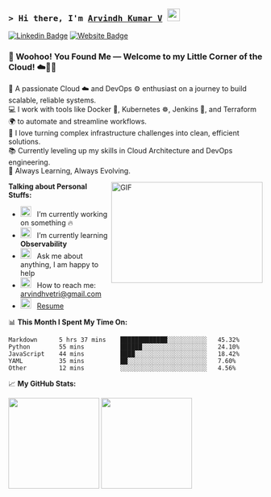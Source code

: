 ### <samp>&gt; Hi there, I'm <a href="https://github.com/Arvindh30" target="_blank">Arvindh Kumar V</a> <img src="https://media.giphy.com/media/hvRJCLFzcasrR4ia7z/giphy.gif" width="25"> </samp>

[![Linkedin Badge](https://img.shields.io/badge/-LinkedIn-0e76a8?style=flat-square&logo=Linkedin&logoColor=white)](https://linkedin.com/in/arvindhvetri)
[![Website Badge](https://img.shields.io/badge/Website-3b5998?style=flat-square&logo=google-chrome&logoColor=white)](https://linkedin.com/in/arvindhvetri)

### 🎉 Woohoo! You Found Me — Welcome to my Little Corner of the Cloud! ☁️👨‍💻 &nbsp;

👋 A passionate Cloud ☁️ and DevOps ⚙️ enthusiast on a journey to build scalable, reliable systems.<br>
💻 I work with tools like Docker 🐳, Kubernetes ☸️, Jenkins 🤖, and Terraform 🌍 to automate and streamline workflows.<br>
🚀 I love turning complex infrastructure challenges into clean, efficient solutions.<br>
📚 Currently leveling up my skills in Cloud Architecture and DevOps engineering.<br>
🌱 Always Learning, Always Evolving.

<img align="right" alt="GIF" src="https://github.com/Gapur/Gapur/blob/main/assets/coding.gif?raw=true" width="300" height="200" />
  

**Talking about Personal Stuffs:**

- <img src="https://github.com/Gapur/Gapur/blob/main/assets/developer.gif?raw=true" width="21" />&nbsp;&nbsp; I’m currently working on something 🔥
- <img src="https://github.com/Gapur/Gapur/blob/main/assets/lightning.gif?raw=true" width="21" />&nbsp;&nbsp; I’m currently learning <b>Observability</b>
- <img src="https://github.com/Gapur/Gapur/blob/main/assets/message.gif?raw=true" width="21" />&nbsp;&nbsp; Ask me about anything, I am happy to help
- <img src="https://github.com/Gapur/Gapur/blob/main/assets/letterbox.gif?raw=true" width="21" />&nbsp;&nbsp; How to reach me: arvindhvetri@gmail.com
- <img src="https://github.com/Gapur/Gapur/blob/main/assets/doc.gif?raw=true" width="21" />&nbsp;&nbsp; [Resume](https://github.com/Arvindh30)

📊 **This Month I Spent My Time On:**

```text
Markdown      5 hrs 37 mins    █████████████░░░░░░░░░░░   45.32%
Python        55 mins          ██████░░░░░░░░░░░░░░░░░░   24.10%
JavaScript    44 mins          ████░░░░░░░░░░░░░░░░░░░░   18.42%
YAML          35 mins          ██░░░░░░░░░░░░░░░░░░░░░░   7.60%
Other         12 mins          ░░░░░░░░░░░░░░░░░░░░░░░░   4.56%
```

📈 **My GitHub Stats:**
<p align="left">
  <img height="180em" src="https://github-readme-stats.vercel.app/api?username=Arvindh30&show_icons=true&theme=default&count_private=true&include_all_commits=true&hide_border=true" />
  <img height="180em" src="https://github-readme-stats.vercel.app/api/top-langs/?username=Arvindh30&exclude_repo=KNN-Image-Classification&layout=compact&langs_count=8&theme=default&hide_border=true" />
</p>



